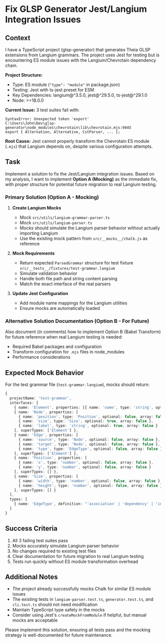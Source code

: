 # Fix GLSP Generator Jest/Langium Integration Issues

## Context
I have a TypeScript project (glsp-generator) that generates Theia GLSP extensions from Langium grammars. The project uses Jest for testing but is encountering ES module issues with the Langium/Chevrotain dependency chain.

**Project Structure:**
- Type: ES module (`"type": "module"` in package.json)
- Testing: Jest with ts-jest preset for ESM
- Key Dependencies: langium@^3.5.0, jest@^29.5.0, ts-jest@^29.1.0
- Node: >=18.0.0

**Current Issue:**
3 test suites fail with:
```
SyntaxError: Unexpected token 'export'
C:\Users\John\Dev\glsp-generator\node_modules\chevrotain\lib\chevrotain.mjs:9445
export { Alternation, Alternative, CstParser, ... };
```

**Root Cause:**
Jest cannot properly transform the Chevrotain ES module (`.mjs`) that Langium depends on, despite various configuration attempts.

## Task

Implement a solution to fix the Jest/Langium integration issues. Based on my analysis, I want to implement **Option A (Mocking)** as the immediate fix, with proper structure for potential future migration to real Langium testing.

### Primary Solution (Option A - Mocking)

1. **Create Langium Mocks**
   - Mock `src/utils/langium-grammar-parser.ts` 
   - Mock `src/utils/langium-parser.ts`
   - Mocks should simulate the Langium parser behavior without actually importing Langium
   - Use the existing mock pattern from `src/__mocks__/chalk.js` as reference

2. **Mock Requirements**
   - Return expected `ParsedGrammar` structure for test fixture `src/__tests__/fixtures/test-grammar.langium`
   - Simulate validation behavior
   - Handle both file path and string content parsing
   - Match the exact interface of the real parsers

3. **Update Jest Configuration**
   - Add module name mappings for the Langium utilities
   - Ensure mocks are automatically loaded

### Alternative Solution Documentation (Option B - For Future)

Also document (in comments) how to implement Option B (Babel Transform) for future reference when real Langium testing is needed:
- Required Babel packages and configuration
- Transform configuration for `.mjs` files in node_modules
- Performance considerations

## Expected Mock Behavior

For the test grammar file (`test-grammar.langium`), mocks should return:

```typescript
{
  projectName: 'test-grammar',
  interfaces: [
    { name: 'Element', properties: [{ name: 'name', type: 'string', optional: false, array: false }], superTypes: [] },
    { name: 'Node', properties: [
      { name: 'position', type: 'Position', optional: false, array: false },
      { name: 'size', type: 'Size', optional: true, array: false },
      { name: 'label', type: 'string', optional: true, array: false }
    ], superTypes: ['Element'] },
    { name: 'Edge', properties: [
      { name: 'source', type: 'Node', optional: false, array: false },
      { name: 'target', type: 'Node', optional: false, array: false },
      { name: 'type', type: 'EdgeType', optional: false, array: false }
    ], superTypes: ['Element'] },
    { name: 'Position', properties: [
      { name: 'x', type: 'number', optional: false, array: false },
      { name: 'y', type: 'number', optional: false, array: false }
    ], superTypes: [] },
    { name: 'Size', properties: [
      { name: 'width', type: 'number', optional: false, array: false },
      { name: 'height', type: 'number', optional: false, array: false }
    ], superTypes: [] }
  ],
  types: [
    { name: 'EdgeType', definition: "'association' | 'dependency' | 'inheritance'", unionTypes: ['association', 'dependency', 'inheritance'] }
  ]
}
```

## Success Criteria

1. All 3 failing test suites pass
2. Mocks accurately simulate Langium parser behavior
3. No changes required to existing test files
4. Clear documentation for future migration to real Langium testing
5. Tests run quickly without ES module transformation overhead

## Additional Notes

- The project already successfully mocks Chalk for similar ES module issues
- The existing tests in `langium-parser.test.ts`, `generator.test.ts`, and `cli.test.ts` should not need modification
- Maintain TypeScript type safety in the mocks
- Consider using Jest's `createMockFromModule` if helpful, but manual mocks are acceptable

Please implement this solution, ensuring all tests pass and the mocking strategy is well-documented for future maintenance.